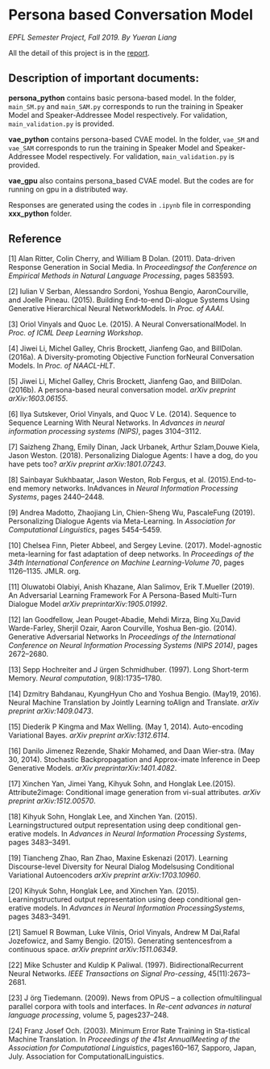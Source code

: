 # Persona based Conversation Model

*EPFL Semester Project, Fall 2019. By Yueran Liang*

All the detail of this project is in the [report](https://github.com/yukixLLL/Persona_based-Conversation-Model/blob/master/Persona_report.pdf).

## Description of important documents:
**persona_python** contains basic persona-based model. In the folder, `main_SM.py` and `main_SAM.py` corresponds to run the training in Speaker Model and Speaker-Addressee Model respectively. For validation, `main_validation.py` is provided.

**vae_python** contains persona-based CVAE model. In the folder, `vae_SM` and `vae_SAM` corresponds to run the training in Speaker Model and Speaker-Addressee Model respectively. For validation, `main_validation.py` is provided.

**vae_gpu** also contains persona_based CVAE model. But the codes are for running on gpu in a distributed way.

Responses are generated using the codes in `.ipynb` file in corresponding **xxx_python** folder.

## Reference
[1] Alan Ritter, Colin Cherry, and William B Dolan. (2011). Data-driven Response Generation in Social Media. In *Proceedingsof the Conference on Empirical Methods in Natural Language Processing*, pages 583593.

[2] Iulian V Serban, Alessandro Sordoni, Yoshua Bengio, AaronCourville, and Joelle Pineau. (2015). Building End-to-end Di-alogue Systems Using Generative Hierarchical Neural NetworkModels. In *Proc. of AAAI*.

[3] Oriol Vinyals and Quoc Le. (2015). A Neural ConversationalModel. In *Proc. of ICML Deep Learning Workshop*.

[4] Jiwei Li, Michel Galley, Chris Brockett, Jianfeng Gao, and BillDolan. (2016a). A Diversity-promoting Objective Function forNeural Conversation Models. In *Proc. of NAACL-HLT*.

[5] Jiwei Li, Michel Galley, Chris Brockett, Jianfeng Gao, and BillDolan. (2016b). A persona-based neural conversation model. *arXiv preprint arXiv:1603.06155*.

[6] Ilya Sutskever, Oriol Vinyals, and Quoc V Le. (2014). Sequence to Sequence Learning With Neural Networks. In *Advances in neural information processing systems (NIPS)*, pages 3104–3112.

[7] Saizheng Zhang, Emily Dinan, Jack Urbanek, Arthur Szlam,Douwe Kiela, Jason Weston. (2018). Personalizing Dialogue Agents: I have a dog, do you have pets too? *arXiv preprint arXiv:1801.07243*.

[8] Sainbayar Sukhbaatar, Jason Weston, Rob Fergus, et al. (2015).End-to-end memory networks. InAdvances in *Neural Information Processing Systems*, pages 2440–2448.

[9] Andrea Madotto, Zhaojiang Lin, Chien-Sheng Wu, PascaleFung (2019). Personalizing Dialogue Agents via Meta-Learning. In *Association for Computational Linguistics*, pages 5454–5459.

[10] Chelsea Finn, Pieter Abbeel, and Sergey Levine. (2017). Model-agnostic meta-learning for fast adaptation of deep networks. In *Proceedings of the 34th International Conference on Machine Learning-Volume 70*, pages 1126–1135. JMLR. org.

[11] Oluwatobi Olabiyi, Anish Khazane, Alan Salimov, Erik T.Mueller (2019). An Adversarial Learning Framework For A Persona-Based  Multi-Turn  Dialogue  Model *arXiv  preprintarXiv:1905.01992*.

[12] Ian Goodfellow, Jean Pouget-Abadie, Mehdi Mirza, Bing Xu,David Warde-Farley, Sherjil Ozair, Aaron Courville, Yoshua Ben-gio. (2014). Generative Adversarial Networks In *Proceedings of the International Conference on Neural Information Processing Systems (NIPS 2014)*, pages 2672–2680.

[13] Sepp Hochreiter and J ̈urgen Schmidhuber. (1997). Long Short-term Memory. *Neural computation*, 9(8):1735–1780.

[14] Dzmitry Bahdanau, KyungHyun Cho and Yoshua Bengio. (May19, 2016). Neural Machine Translation by Jointly Learning toAlign and Translate. *arXiv preprint arXiv:1409.0473*.

[15] Diederik P Kingma and Max Welling. (May 1, 2014). Auto-encoding Variational Bayes. *arXiv preprint arXiv:1312.6114*.

[16] Danilo Jimenez Rezende, Shakir Mohamed, and Daan Wier-stra. (May 30, 2014). Stochastic Backpropagation and Approx-imate Inference in Deep Generative Models. *arXiv preprintarXiv:1401.4082*.

[17] Xinchen Yan, Jimei Yang, Kihyuk Sohn, and Honglak Lee.(2015). Attribute2image: Conditional image generation from vi-sual attributes. *arXiv preprint arXiv:1512.00570*.

[18] Kihyuk Sohn, Honglak Lee, and Xinchen Yan. (2015). Learningstructured output representation using deep conditional gen-erative models. In *Advances in Neural Information Processing Systems*, pages 3483–3491.

[19] Tiancheng  Zhao,  Ran  Zhao,  Maxine  Eskenazi  (2017). Learning Discourse-level Diversity for Neural Dialog Modelsusing  Conditional  Variational  Autoencoders *arXiv preprint arXiv:1703.10960*.

[20] Kihyuk Sohn, Honglak Lee, and Xinchen Yan. (2015). Learningstructured output representation using deep conditional gen-erative models. In *Advances in Neural Information ProcessingSystems*, pages 3483–3491.

[21] Samuel R Bowman, Luke Vilnis, Oriol Vinyals, Andrew M Dai,Rafal Jozefowicz, and Samy Bengio. (2015). Generating sentencesfrom a continuous space. *arXiv preprint arXiv:1511.06349*.

[22] Mike Schuster and Kuldip K Paliwal. (1997). BidirectionalRecurrent Neural Networks. *IEEE Transactions on Signal Pro-cessing*, 45(11):2673–2681.

[23] J ̈org Tiedemann. (2009). News from OPUS – a collection ofmultilingual parallel corpora with tools and interfaces. In *Re-cent advances in natural language processing*, volume 5, pages237–248.

[24] Franz Josef Och. (2003). Minimum Error Rate Training in Sta-tistical Machine Translation. In *Proceedings of the 41st AnnualMeeting of the Association for Computational Linguistics*, pages160–167, Sapporo, Japan, July. Association for ComputationalLinguistics.
